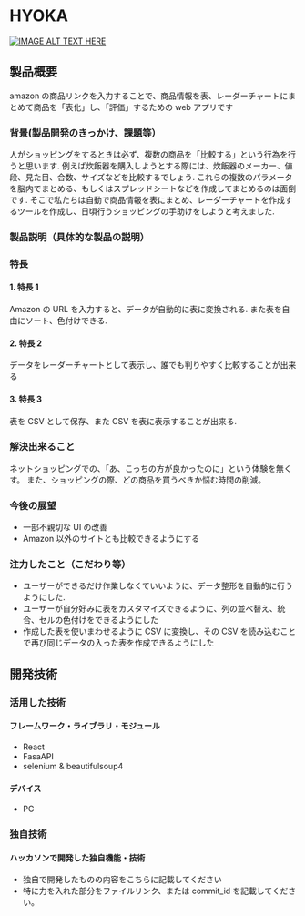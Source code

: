# HYOKA

[![IMAGE ALT TEXT HERE](https://jphacks.com/wp-content/uploads/2022/08/JPHACKS2022_ogp.jpg)](https://www.youtube.com/watch?v=LUPQFB4QyVo)

## 製品概要

amazon の商品リンクを入力することで、商品情報を表、レーダーチャートにまとめて商品を「表化」し、「評価」するための web アプリです

### 背景(製品開発のきっかけ、課題等）

人がショッピングをするときは必ず、複数の商品を「比較する」という行為を行うと思います. 例えば炊飯器を購入しようとする際には、炊飯器のメーカー、値段、見た目、合数、サイズなどを比較するでしょう. これらの複数のパラメータを脳内でまとめる、もしくはスプレッドシートなどを作成してまとめるのは面倒です. そこで私たちは自動で商品情報を表にまとめ、レーダーチャートを作成するツールを作成し、日頃行うショッピングの手助けをしようと考えました.

### 製品説明（具体的な製品の説明）

### 特長

#### 1. 特長 1

Amazon の URL を入力すると、データが自動的に表に変換される. また表を自由にソート、色付けできる.

#### 2. 特長 2

データをレーダーチャートとして表示し、誰でも判りやすく比較することが出来る

#### 3. 特長 3

表を CSV として保存、また CSV を表に表示することが出来る.

### 解決出来ること

ネットショッピングでの、「あ、こっちの方が良かったのに」という体験を無くす。
また、ショッピングの際、どの商品を買うべきか悩む時間の削減。

### 今後の展望

- 一部不親切な UI の改善
- Amazon 以外のサイトとも比較できるようにする

### 注力したこと（こだわり等）

- ユーザーができるだけ作業しなくていいように、データ整形を自動的に行うようにした.
- ユーザーが自分好みに表をカスタマイズできるように、列の並べ替え、統合、セルの色付けをできるようにした
- 作成した表を使いまわせるように CSV に変換し、その CSV を読み込むことで再び同じデータの入った表を作成できるようにした

## 開発技術

### 活用した技術

#### フレームワーク・ライブラリ・モジュール

- React
- FasaAPI
- selenium & beautifulsoup4

#### デバイス

- PC

### 独自技術

#### ハッカソンで開発した独自機能・技術

- 独自で開発したものの内容をこちらに記載してください
- 特に力を入れた部分をファイルリンク、または commit_id を記載してください。
